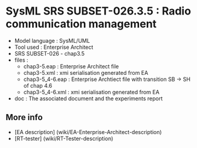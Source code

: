 # SysML SRS SUBSET-026.3.5 : Radio communication management

* Model language : SysML/UML 
* Tool used : Enterprise Architect
* SRS SUBSET-026 - chap3.5
* files : 
  * chap3-5.eap : Enterprise Architect file
  * chap3-5.xml : xmi serialisation generated from EA
  * chap3-5_4-6.eap : Enterprise Archtiect file with transition SB -> SH of
  chap 4.6
  * chap3-5_4-6.xml : xmi serialisation generated from EA
* doc : The associated document and the experiments report

## More info
* [EA description] (wiki/EA-Enterprise-Architect-description)
* [RT-tester] (wiki/RT-Tester-description)
